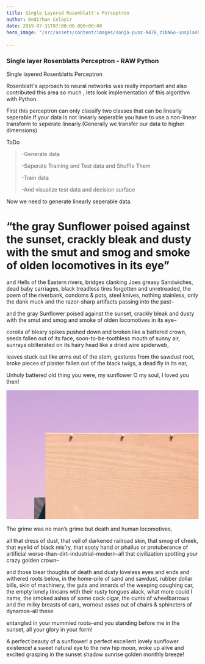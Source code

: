 ```yaml
---
title: Single Layered Rosenblatt's Perceptron
author: Bedirhan Celayir
date: 2019-07-31T07:00:00.000+00:00
hero_image: "/src/assets/content/images/sonja-punz-N47B_zibNGo-unsplash.jpg"

---
```

### **Single layer Rosenblatts Perceptron - RAW Python** 

Single layered Rosenblatts Perceptron 

Rosenblatt's approach to neural networks was really important and also contributed this area so much , lets look implementation of this algorithm with Python.

First this perceptron can only classify two classes that can be linearly seperable.If your data is not linearly seperable you have to use a non-linear transform to seperate linearly.(Generally we transfer our data to  higher dimensions)

ToDo

> -Generate data
>
> \-Seperate Training and Test data and Shuffle Them
>
> \-Train  data 
>
> \-And visualize test data and decision surface

Now  we need to generate linearly seperable data.

# “the gray Sunflower poised against the sunset, crackly bleak and dusty with the smut and smog and smoke of olden locomotives in its eye”

and Hells of the Eastern rivers, bridges clanking Joes greasy Sandwiches, dead baby carriages, black treadless tires forgotten and unretreaded, the poem of the riverbank, condoms & pots, steel knives, nothing stainless, only the dank muck and the razor-sharp artifacts passing into the past–

and the gray Sunflower poised against the sunset, crackly bleak and dusty with the smut and smog and smoke of olden locomotives in its eye–

corolla of bleary spikes pushed down and broken like a battered crown, seeds fallen out of its face, soon-to-be-toothless mouth of sunny air, sunrays obliterated on its hairy head like a dried wire spiderweb,

leaves stuck out like arms out of the stem, gestures from the sawdust root, broke pieces of plaster fallen out of the black twigs, a dead fly in its ear,

Unholy battered old thing you were, my sunflower O my soul, I loved you then!

![](/src/assets/content/images/francesco-mazzoli-0xh3QPqcfKM-unsplash.jpg)

The grime was no man’s grime but death and human locomotives,

all that dress of dust, that veil of darkened railroad skin, that smog of cheek, that eyelid of black mis’ry, that sooty hand or phallus or protuberance of artificial worse-than-dirt–industrial–modern–all that civilization spotting your crazy golden crown–

and those blear thoughts of death and dusty loveless eyes and ends and withered roots below, in the home-pile of sand and sawdust, rubber dollar bills, skin of machinery, the guts and innards of the weeping coughing car, the empty lonely tincans with their rusty tongues alack, what more could I name, the smoked ashes of some cock cigar, the cunts of wheelbarrows and the milky breasts of cars, wornout asses out of chairs & sphincters of dynamos–all these

entangled in your mummied roots–and you standing before me in the sunset, all your glory in your form!

A perfect beauty of a sunflower! a perfect excellent lovely sunflower existence! a sweet natural eye to the new hip moon, woke up alive and excited grasping in the sunset shadow sunrise golden monthly breeze!